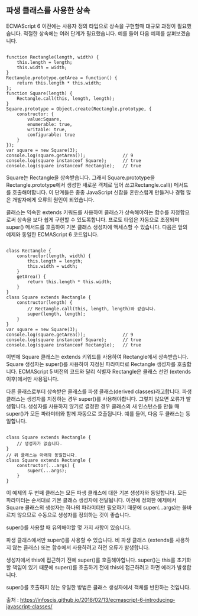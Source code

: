 ## 파생 클래스를 사용한 상속
ECMAScript 6 이전에는 사용자 정의 타입으로 상속을 구현할때 대규모 과정이 필요했습니다. 적절한 상속에는 여러 단계가 필요했습니다. 예를 들어 다음 예제를 살펴보겠습니다.

<pre><code>
function Rectangle(length, width) {
    this.length = length;
    this.width = width;
}
Rectangle.prototype.getArea = function() {
    return this.length * this.width;
};
function Square(length) {
    Rectangle.call(this, length, length);
}
Square.prototype = Object.create(Rectangle.prototype, {
    constructor: {
        value:Square,
        enumerable: true,
        writable: true,
        configurable: true
    }
});
var square = new Square(3);
console.log(square.getArea());              // 9
console.log(square instanceof Square);      // true
console.log(square instanceof Rectangle);   // true
</code></pre>

Square는 Rectangle을 상속받습니다. 그래서 Square.prototype을 Rectangle.prototype에서 생성한 새로운 객체로 덮어 쓰고Rectangle.call() 메서드를 호출해야합니다. 이 단계들은 종종 JavaScript 신참을 혼란스럽게 만들거나 경험 많은 개발자에게 오류의 원인이 되었습니다.

클래스는 익숙한 extends 키워드를 사용하여 클래스가 상속해야하는 함수를 지정함으로써 상속을 보다 쉽게 구현할 수 있도록합니다. 프로토 타입은 자동으로 조정되며 super() 메서드를 호출하여 기본 클래스 생성자에 액세스할 수 있습니다. 다음은 앞의 예제와 동일한 ECMAScript 6 코드입니다.

<pre><code>
class Rectangle {
    constructor(length, width) {
        this.length = length;
        this.width = width;
    }
    getArea() {
        return this.length * this.width;
    }
}
class Square extends Rectangle {
    constructor(length) {
        // Rectangle.call(this, length, length)와 같습니다.
        super(length, length);
    }
}
var square = new Square(3);
console.log(square.getArea());              // 9
console.log(square instanceof Square);      // true
console.log(square instanceof Rectangle);   // true
</code></pre>

이번에 Square 클래스는 extends 키워드를 사용하여 Rectangle에서 상속받습니다. Square 생성자는 super()를 사용하여 지정된 파라미터로 Rectangle 생성자를 호출합니다. 
ECMAScript 5 버전의 코드와 달리 식별자 Rectangle은 클래스 선언 (extends이후)에서만 사용됩니다.

다른 클래스로부터 상속받은 클래스를 파생 클래스(derived classes)라고합니다. 파생 클래스는 생성자를 지정하는 경우 super()를 사용해야합니다. 그렇지 않으면 오류가 발생합니다. 
생성자를 사용하지 않기로 결정한 경우 클래스의 새 인스턴스를 만들 때 super()가 모든 파라미터와 함께 자동으로 호출됩니다. 예를 들어, 다음 두 클래스는 동일합니다.

<pre><code>
class Square extends Rectangle {
    // 생성자가 없습니다.
}
// 위 클래스는 아래와 동일합니다.
class Square extends Rectangle {
    constructor(...args) {
        super(...args);
    }
}
</code></pre>

이 예제의 두 번째 클래스는 모든 파생 클래스에 대한 기본 생성자와 동일합니다. 모든 파라미터는 순서대로 기본 클래스 생성자에 전달됩니다. 이전에 정의한 예제에서 Square 
클래스의 생성자는 하나의 파라미터만 필요하기 때문에 super(...args)는 올바르지 않으므로 수동으로 생성자를 정의하는 것이 좋습니다.

super()를 사용할 때 유의해야할 몇 가지 사항이 있습니다.

파생 클래스에서만 super()를 사용할 수 있습니다. 비 파생 클래스 (extends를 사용하지 않는 클래스) 또는 함수에서 사용하려고
하면 오류가 발생합니다.

생성자에서 this에 접근하기 전에 super()를 호출해야합니다. super()는 this를 초기화할 책임이 있기 때문에 super()를 호출하기 전에 this에 접근하려고 하면 에러가 발생합니다.

super()를 호출하지 않는 유일한 방법은 클래스 생성자에서 객체를 반환하는 것입니다.


출처 : https://infoscis.github.io/2018/02/13/ecmascript-6-introducing-javascript-classes/
